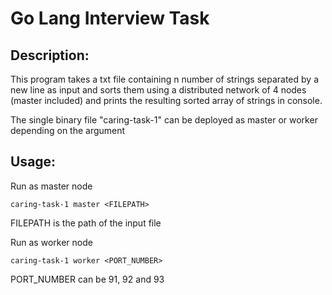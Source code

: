 <h1>Go Lang Interview Task</h1>

<h2>Description:</h2>
This program takes a txt file containing n number of strings separated by a new line as input and
sorts them using a distributed network of 4 nodes (master included) and prints the resulting
sorted array of strings in console.

The single binary file "caring-task-1" can be deployed as master or worker depending on the argument

<h2>Usage:</h2>
Run as master node
    
    caring-task-1 master <FILEPATH>
    
FILEPATH is the path of the input file

Run as worker node

    caring-task-1 worker <PORT_NUMBER>
    
PORT_NUMBER can be 91, 92 and 93




